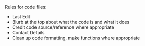 

Rules for code files:

- Last Edit
- Blurb at the top about what the code is and what it does
- Credit code source/reference where appropriate
- Contact Details
- Clean up code formatting, make functions where appropriate
